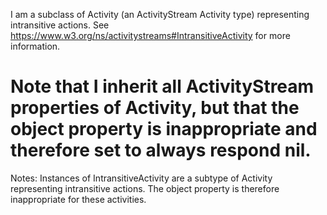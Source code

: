 I am a subclass of Activity (an ActivityStream Activity type) representing intransitive actions. See https://www.w3.org/ns/activitystreams#IntransitiveActivity for more information.

Note that I inherit all ActivityStream properties of Activity, but that the object property is inappropriate and therefore set to always respond nil.
==========
 Notes: 
            Instances of IntransitiveActivity are a subtype of
            Activity representing intransitive actions. The
            object property is therefore inappropriate for these activities.
           
